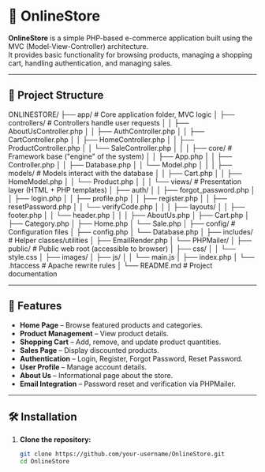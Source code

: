 # 🛒 OnlineStore

**OnlineStore** is a simple PHP-based e-commerce application built using the MVC (Model-View-Controller) architecture.  
It provides basic functionality for browsing products, managing a shopping cart, handling authentication, and managing sales.  

---

## 📂 Project Structure

ONLINESTORE/
├── app/                     # Core application folder, MVC logic
│   ├── controllers/         # Controllers handle user requests
│   │   ├── AboutUsController.php
│   │   ├── AuthController.php
│   │   ├── CartController.php
│   │   ├── HomeController.php
│   │   ├── ProductController.php
│   │   └── SaleController.php
│   │
│   ├── core/                # Framework base ("engine" of the system)
│   │   ├── App.php
│   │   ├── Controller.php
│   │   ├── Database.php
│   │   └── Model.php
│   │
│   ├── models/              # Models interact with the database
│   │   ├── Cart.php
│   │   ├── HomeModel.php
│   │   └── Product.php
│   │
│   └── views/               # Presentation layer (HTML + PHP templates)
│       ├── auth/
│       │   ├── forgot_password.php
│       │   ├── login.php
│       │   ├── profile.php
│       │   ├── register.php
│       │   ├── resetPassword.php
│       │   └── verifyCode.php
│       │
│       ├── layouts/
│       │   ├── footer.php
│       │   └── header.php
│       │
│       ├── AboutUs.php
│       ├── Cart.php
│       ├── Category.php
│       ├── Home.php
│       └── Sale.php
│
├── config/                  # Configuration files
│   ├── config.php
│   └── Database.php
│
├── includes/                # Helper classes/utilities
│   ├── EmailRender.php
│   └── PHPMailer/
│
├── public/                  # Public web root (accessible to browser)
│   ├── css/
│   │   └── style.css
│   ├── images/
│   ├── js/
│   │   └── main.js
│   ├── index.php
│   └── .htaccess            # Apache rewrite rules
│
└── README.md                # Project documentation


---

## 🚀 Features

- **Home Page** – Browse featured products and categories.
- **Product Management** – View product details.
- **Shopping Cart** – Add, remove, and update product quantities.
- **Sales Page** – Display discounted products.
- **Authentication** – Login, Register, Forgot Password, Reset Password.
- **User Profile** – Manage account details.
- **About Us** – Informational page about the store.
- **Email Integration** – Password reset and verification via PHPMailer.

---

## 🛠️ Installation

1. **Clone the repository:**
   ```bash
   git clone https://github.com/your-username/OnlineStore.git
   cd OnlineStore
